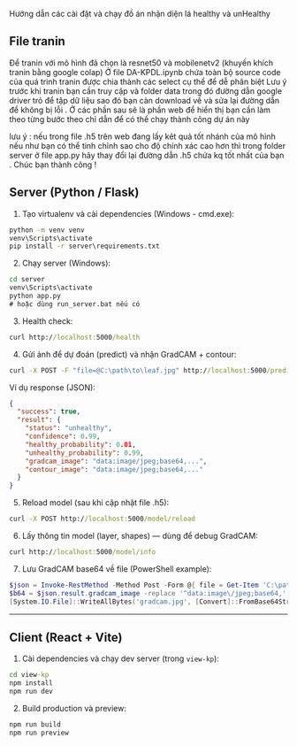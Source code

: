 Hướng dẫn các cài đặt và chạy đồ án nhận diện lá healthy và unHealthy

## File tranin

Để tranin với mô hình đã chọn là resnet50 và mobilenetv2 (khuyến khích tranin bằng google colap)
Ở file DA-KPDL.ipynb chứa toàn bộ source code của quá trinh tranin được chia thành các select cụ thể để dễ phân biệt
Lưu ý trước khi tranin bạn cần truy cập và folder data trong đó đường dẫn google driver trỏ để tập dữ liệu sao đó bạn càn download về và sửa lại đường dẫn để không bị lỗi .
Ở các phần sau sẽ là phần web để hiển thị bạn cần làm theo từng bước theo chỉ dẫn để có thể chạy thành công dự án này

lưu ý : nếu trong file .h5 trên web đang lấy kêt quả tốt nhánh của mô hình nếu như bạn có thể tinh chỉnh sao cho độ chính xác cao hơn thì trong folder server ở file app.py hãy thay đổi lại đường dẫn .h5 chứa kq tốt nhất của bạn . Chúc bạn thành công !

## Server (Python / Flask)

1. Tạo virtualenv và cài dependencies (Windows - cmd.exe):

```cmd
python -m venv venv
venv\Scripts\activate
pip install -r server\requirements.txt
```

2. Chạy server (Windows):

```cmd
cd server
venv\Scripts\activate
python app.py
# hoặc dùng run_server.bat nếu có
```

3. Health check:

```cmd
curl http://localhost:5000/health
```

4. Gửi ảnh để dự đoán (predict) và nhận GradCAM + contour:

```cmd
curl -X POST -F "file=@C:\path\to\leaf.jpg" http://localhost:5000/predict
```

Ví dụ response (JSON):

```json
{
  "success": true,
  "result": {
    "status": "unhealthy",
    "confidence": 0.99,
    "healthy_probability": 0.01,
    "unhealthy_probability": 0.99,
    "gradcam_image": "data:image/jpeg;base64,...",
    "contour_image": "data:image/jpeg;base64,..."
  }
}
```

5. Reload model (sau khi cập nhật file .h5):

```cmd
curl -X POST http://localhost:5000/model/reload
```

6. Lấy thông tin model (layer, shapes) — dùng để debug GradCAM:

```cmd
curl http://localhost:5000/model/info
```

7. Lưu GradCAM base64 về file (PowerShell example):

```powershell
$json = Invoke-RestMethod -Method Post -Form @{ file = Get-Item 'C:\path\to\leaf.jpg' } -Uri 'http://localhost:5000/predict'
$b64 = $json.result.gradcam_image -replace '^data:image\/jpeg;base64,',''
[System.IO.File]::WriteAllBytes('gradcam.jpg', [Convert]::FromBase64String($b64))
```

---

## Client (React + Vite)

1. Cài dependencies và chạy dev server (trong `view-kp`):

```cmd
cd view-kp
npm install
npm run dev
```

2. Build production và preview:

```cmd
npm run build
npm run preview
```
